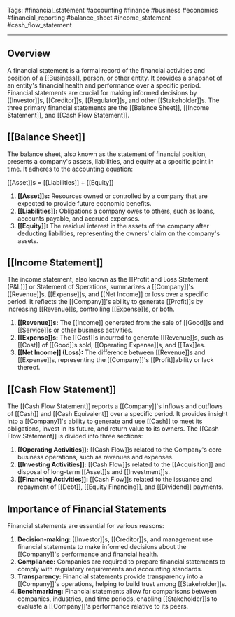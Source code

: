 Tags: #financial_statement #accounting #finance #business #economics #financial_reporting #balance_sheet #income_statement #cash_flow_statement

---

## Overview

A financial statement is a formal record of the financial activities and position of a [[Business]], person, or other entity. It provides a snapshot of an entity's financial health and performance over a specific period. Financial statements are crucial for making informed decisions by [[Investor]]s, [[Creditor]]s, [[Regulator]]s, and other [[Stakeholder]]s. The three primary financial statements are the [[Balance Sheet]], [[Income Statement]], and [[Cash Flow Statement]].

## [[Balance Sheet]]

The balance sheet, also known as the statement of financial position, presents a company's assets, liabilities, and equity at a specific point in time. It adheres to the accounting equation:

[[Asset]]s = [[Liabilities]] + [[Equity]]

1.  **[[Asset]]s:** Resources owned or controlled by a company that are expected to provide future economic benefits.
2.  **[[Liabilities]]:** Obligations a company owes to others, such as loans, accounts payable, and accrued expenses.
3.  **[[Equity]]:** The residual interest in the assets of the company after deducting liabilities, representing the owners' claim on the company's assets.

## [[Income Statement]]

The income statement, also known as the [[Profit and Loss Statement (P&L)]] or Statement of Sperations, summarizes a [[Company]]'s [[Revenue]]s, [[Expense]]s, and [[Net Income]] or loss over a specific period. It reflects the [[Company]]'s ability to generate [[Profit]]s by increasing [[Revenue]]s, controlling [[Expense]]s, or both.

1.  **[[Revenue]]s:** The [[Income]] generated from the sale of [[Good]]s and [[Service]]s or other business activities.
2.  **[[Expense]]s:** The [[Cost]]s incurred to generate [[Revenue]]s, such as [[Cost]] of [[Good]]s sold, [[Operating Expense]]s, and [[Tax]]es.
3.  **[[Net Income]] (Loss):** The difference between [[Revenue]]s and [[Expense]]s, representing the [[Company]]'s [[Profit]]ability or lack thereof.

## [[Cash Flow Statement]]

The [[Cash Flow Statement]] reports a [[Company]]'s inflows and outflows of [[Cash]] and [[Cash Equivalent]] over a specific period. It provides insight into a [[Company]]'s ability to generate and use [[Cash]] to meet its obligations, invest in its future, and return value to its owners. The [[Cash Flow Statement]] is divided into three sections:

1.  **[[Operating Activities]]:** [[Cash Flow]]s related to the Company's core business operations, such as revenues and expenses.
2.  **[[Investing Activities]]:** [[Cash Flow]]s related to the [[Acquisition]] and disposal of long-term [[Asset]]s and [[Investment]]s.
3.  **[[Financing Activities]]:** [[Cash Flow]]s related to the issuance and repayment of [[Debt]], [[Equity Financing]], and [[Dividend]] payments.

## Importance of Financial Statements

Financial statements are essential for various reasons:

1.  **Decision-making:** [[Investor]]s, [[Creditor]]s, and management use financial statements to make informed decisions about the [[Company]]'s performance and financial health.
2.  **Compliance:** Companies are required to prepare financial statements to comply with regulatory requirements and accounting standards.
3.  **Transparency:** Financial statements provide transparency into a [[Company]]'s operations, helping to build trust among [[Stakeholder]]s.
4.  **Benchmarking:** Financial statements allow for comparisons between companies, industries, and time periods, enabling [[Stakeholder]]s to evaluate a [[Company]]'s performance relative to its peers.